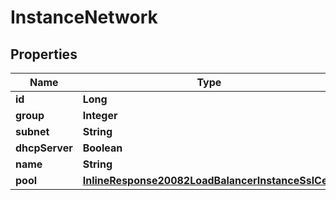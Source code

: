 

# InstanceNetwork

## Properties

Name | Type | Description | Notes
------------ | ------------- | ------------- | -------------
**id** | **Long** |  |  [optional]
**group** | **Integer** |  |  [optional]
**subnet** | **String** |  |  [optional]
**dhcpServer** | **Boolean** |  |  [optional]
**name** | **String** |  |  [optional]
**pool** | [**InlineResponse20082LoadBalancerInstanceSslCert**](InlineResponse20082LoadBalancerInstanceSslCert.md) |  |  [optional]



